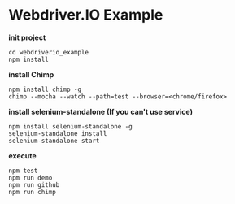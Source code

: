 # Webdriver.IO Example

**init project**

```
cd webdriverio_example
npm install
```

**install Chimp**

```
npm install chimp -g
chimp --mocha --watch --path=test --browser=<chrome/firefox>
```

**install selenium-standalone (If you can't use service)**

```
npm install selenium-standalone -g
selenium-standalone install
selenium-standalone start
```


**execute**

```
npm test
npm run demo
npm run github
npm run chimp
```
